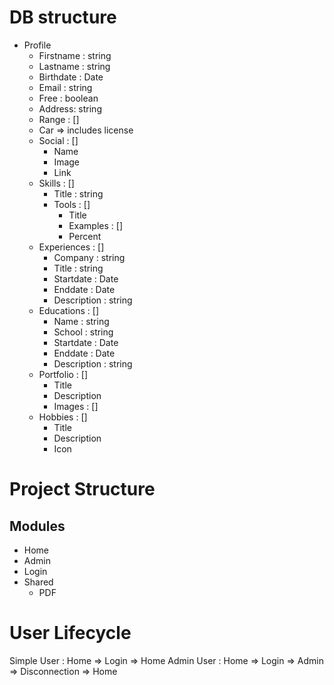 # DB structure

- Profile
    - Firstname : string
    - Lastname : string
    - Birthdate : Date
    - Email : string
    - Free : boolean
    - Address: string
    - Range : []
    - Car => includes license
    - Social : []
        - Name
        - Image
        - Link
    - Skills : [] 
        - Title : string
        - Tools : []
            - Title
            - Examples : []
            - Percent
    - Experiences : []
        - Company : string
        - Title : string
        - Startdate : Date
        - Enddate : Date
        - Description : string
    - Educations : []
        - Name : string
        - School : string
        - Startdate : Date
        - Enddate : Date
        - Description : string
    - Portfolio : []
        - Title
        - Description
        - Images : []
    - Hobbies : []
        - Title
        - Description
        - Icon

# Project Structure

## Modules

- Home
- Admin
- Login
- Shared
    - PDF

# User Lifecycle

Simple User : Home => Login => Home
Admin User  : Home => Login => Admin => Disconnection => Home